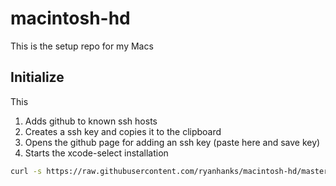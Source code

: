 # macintosh-hd
This is the setup repo for my Macs

## Initialize
This
1. Adds github to known ssh hosts
2. Creates a ssh key and copies it to the clipboard
3. Opens the github page for adding an ssh key (paste here and save key)
4. Starts the xcode-select installation
```sh
curl -s https://raw.githubusercontent.com/ryanhanks/macintosh-hd/master/initialize.sh | bash
```
